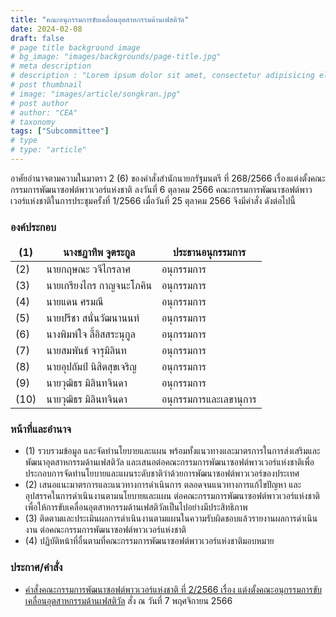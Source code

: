 ```yaml
---
title: "คณะอนุกรรมการขับเคลื่อนอุตสาหกรรมด้านเฟสติวัล"
date: 2024-02-08
draft: false
# page title background image
# bg_image: "images/backgrounds/page-title.jpg"
# meta description
# description : "Lorem ipsum dolor sit amet, consectetur adipisicing elit, sed do eiusmod tempor incididunt ut labore. dolore magna aliqua. Ut enim ad minim veniam, quis nostrud."
# post thumbnail
# image: "images/article/songkran.jpg"
# post author
# author: "CEA"
# taxonomy
tags: ["Subcommittee"]
# type
# type: "article"
---
```


<style>
  td, th { border: none!important; }
</style>

อาศัยอำนาจตามความในมาตรา 2 (6) ของคำสั่งสำนักนายกรัฐมนตรี ที่ 268/2566 เรื่องแต่งตั้งคณะกรรมการพัฒนาซอฟต์พาวเวอร์แห่งชาติ ลงวันที่ 6 ตุลาคม 2566 คณะกรรมการพัฒนาซอฟต์พาวเวอร์แห่งชาติในการประชุมครั้งที่ 1/2566 เมื่อวันที่ 25 ตุลาคม 2566 จึงมีคำสั่ง ดังต่อไปนี้

### องค์ประกอบ

| (1) | นางชฎาทิพ จูตระกูล | ประธานอนุกรรมการ |
| --- | --- | --- |
| (2) | นายกฤษณะ วจีไกรลาศ | อนุกรรมการ |
| (3) | นายเกรียงไกร กาญจนะโภคิน | อนุกรรมการ |
| (4) | นายแดน ศรมณี | อนุกรรมการ |
| (5) | นายปรีชา สนั่นวัฒนานนท์ | อนุกรรมการ |
| (6) | นางพิมพ์ใจ ลี้อิสสระนุกูล | อนุกรรมการ |
| (7) | นายสมพันธ์ จารุมิลินท | อนุกรรมการ |
| (8) | นายอุปถัมป์ นิสิตสุขเจริญ | อนุกรรมการ |
| (9) | นายวุฒิธร มิลินทจินดา | อนุกรรมการ |
| (10) | นายวุฒิธร มิลินทจินดา | อนุกรรมการและเลขานุการ |

### หน้าที่และอำนาจ

* (1) รวบรวมข้อมูล และจัดทำนโยบายและแผน พร้อมทั้งแนวทางและมาตรการในการส่งเสริมและพัฒนาอุตสาหกรรมด้านเฟสติวัล และเสนอต่อคณะกรรมการพัฒนาซอฟต์พาวเวอร์แห่งชาติเพื่อประกอบการจัดทำนโยบายและแผนระดับชาติว่าด้วยการพัฒนาซอฟต์พาวเวอร์ของประเทศ
* (2) เสนอแนะมาตรการและแนวทางการดำเนินการ ตลอดจนแนวทางการแก้ไขปัญหา และอุปสรรคในการดำเนินงานตามนโยบายและแผน ต่อคณะกรรมการพัฒนาซอฟต์พาวเวอร์แห่งชาติ เพื่อให้การขับเคลื่อนอุตสาหกรรมด้านเฟสติวัลเป็นไปอย่างมีประสิทธิภาพ
* (3) ติดตามและประเมินผลการดำเนินงานตามแผนในความรับผิดชอบแล้วรายงานผลการดำเนินงาน
ต่อคณะกรรมการพัฒนาซอฟต์พาวเวอร์แห่งชาติ
* (4) ปฏิบัติหน้าที่อื่นตามที่คณะกรรมการพัฒนาซอฟต์พาวเวอร์แห่งชาติมอบหมาย

### ประกาศ/คำสั่ง

* [คำสั่งคณะกรรมการพัฒนาซอฟต์พาวเวอร์แห่งชาติ ที่ 2/2566 เรื่อง แต่งตั้งคณะอนุกรรมการขับเคลื่อนอุตสาหกรรมด้านเฟสติวัล](</files/คำสั่งแต่งตั้งที่ 2-2566 คณะอนุฯ เฟสติวัล.pdf>) สั่ง ณ วันที่ 7 พฤศจิกายน 2566

